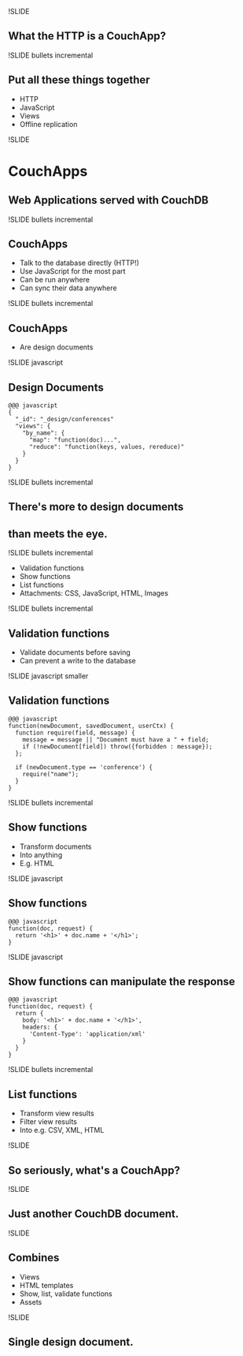 !SLIDE

## What the HTTP is a CouchApp? ##

!SLIDE bullets incremental

## Put all these things together ##

* HTTP
* JavaScript
* Views
* Offline replication

!SLIDE

# CouchApps #

## Web Applications served with CouchDB ##

!SLIDE bullets incremental

## CouchApps ##

* Talk to the database directly (HTTP!)
* Use JavaScript for the most part
* Can be run anywhere
* Can sync their data anywhere

!SLIDE bullets incremental

## CouchApps ##

* Are design documents

!SLIDE javascript

## Design Documents ##

    @@@ javascript
    {
      "_id": "_design/conferences"
      "views": {
        "by_name": {
          "map": "function(doc)...",
          "reduce": "function(keys, values, rereduce)"
        }
      }
    }

!SLIDE bullets incremental

## There's more to design documents ##
## than meets the eye. ##

!SLIDE bullets incremental

* Validation functions
* Show functions
* List functions
* Attachments: CSS, JavaScript, HTML, Images

!SLIDE bullets incremental

## Validation functions ##

* Validate documents before saving
* Can prevent a write to the database

!SLIDE javascript smaller

## Validation functions ##

    @@@ javascript
    function(newDocument, savedDocument, userCtx) {
      function require(field, message) {
        message = message || "Document must have a " + field;
        if (!newDocument[field]) throw({forbidden : message});
      };
      
      if (newDocument.type == 'conference') {
        require("name");
      }
    }

!SLIDE bullets incremental

## Show functions ##

* Transform documents
* Into anything
* E.g. HTML

!SLIDE javascript

## Show functions ##

    @@@ javascript
    function(doc, request) {
      return '<h1>' + doc.name + '</h1>';
    }

!SLIDE javascript

## Show functions can manipulate the response ##

    @@@ javascript
    function(doc, request) {
      return {
        body: '<h1>' + doc.name + '</h1>',
        headers: {
          'Content-Type': 'application/xml'
        }
      }
    }

!SLIDE bullets incremental

## List functions ##

* Transform view results
* Filter view results
* Into e.g. CSV, XML, HTML

!SLIDE

## So seriously, what's a CouchApp? ##

!SLIDE

## Just another CouchDB document. ##

!SLIDE

## Combines ##

* Views
* HTML templates
* Show, list, validate functions
* Assets

!SLIDE

## Single design document. ##
